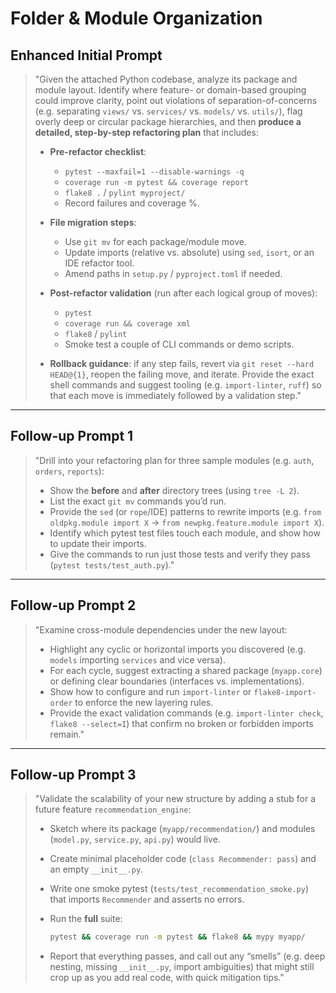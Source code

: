<!-- markdownlint-disable MD029 -->

# Folder & Module Organization

## Enhanced Initial Prompt

> "Given the attached Python codebase, analyze its package and module layout. Identify where feature- or domain-based grouping could improve clarity, point out violations of separation-of-concerns (e.g. separating `views/` vs. `services/` vs. `models/` vs. `utils/`), flag overly deep or circular package hierarchies, and then **produce a detailed, step-by-step refactoring plan** that includes:
>
> - **Pre-refactor checklist**:
>
>    - `pytest --maxfail=1 --disable-warnings -q`
>    - `coverage run -m pytest && coverage report`
>    - `flake8 .` / `pylint myproject/`
>    - Record failures and coverage %.
>
> - **File migration steps**:
>
>    - Use `git mv` for each package/module move.
>    - Update imports (relative vs. absolute) using `sed`, `isort`, or an IDE refactor tool.
>    - Amend paths in `setup.py` / `pyproject.toml` if needed.
>
> - **Post-refactor validation** (run after each logical group of moves):
>
>    - `pytest`
>    - `coverage run && coverage xml`
>    - `flake8` / `pylint`
>    - Smoke test a couple of CLI commands or demo scripts.
>
> - **Rollback guidance**: if any step fails, revert via `git reset --hard HEAD@{1}`, reopen the failing move, and iterate.
>    Provide the exact shell commands and suggest tooling (e.g. `import-linter`, `ruff`) so that each move is immediately followed by a validation step."

---

## Follow-up Prompt 1

> "Drill into your refactoring plan for three sample modules (e.g. `auth`, `orders`, `reports`):
>
> - Show the **before** and **after** directory trees (using `tree -L 2`).
> - List the exact `git mv` commands you’d run.
> - Provide the `sed` (or `rope`/IDE) patterns to rewrite imports (e.g. `from oldpkg.module import X` → `from newpkg.feature.module import X`).
> - Identify which pytest test files touch each module, and show how to update their imports.
> - Give the commands to run just those tests and verify they pass (`pytest tests/test_auth.py`)."

---

## Follow-up Prompt 2

> "Examine cross-module dependencies under the new layout:
>
> - Highlight any cyclic or horizontal imports you discovered (e.g. `models` importing `services` and vice versa).
> - For each cycle, suggest extracting a shared package (`myapp.core`) or defining clear boundaries (interfaces vs. implementations).
> - Show how to configure and run `import-linter` or `flake8-import-order` to enforce the new layering rules.
> - Provide the exact validation commands (e.g. `import-linter check`, `flake8 --select=I`) that confirm no broken or forbidden imports remain."

---

## Follow-up Prompt 3

> "Validate the scalability of your new structure by adding a stub for a future feature `recommendation_engine`:
>
> - Sketch where its package (`myapp/recommendation/`) and modules (`model.py`, `service.py`, `api.py`) would live.
> - Create minimal placeholder code (`class Recommender: pass`) and an empty `__init__.py`.
> - Write one smoke pytest (`tests/test_recommendation_smoke.py`) that imports `Recommender` and asserts no errors.
> - Run the **full** suite:
>
>    ```bash
>    pytest && coverage run -m pytest && flake8 && mypy myapp/
>    ```
>
> - Report that everything passes, and call out any “smells” (e.g. deep nesting, missing `__init__.py`, import ambiguities) that might still crop up as you add real code, with quick mitigation tips."
